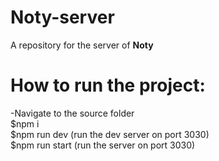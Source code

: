 # Noty-server
A repository for the server of **Noty**

# How to run the project:
-Navigate to the source folder
<br>
$npm i
<br>
$npm run dev (run the dev server on port 3030)
<br>
$npm run start (run the server on port 3030)
